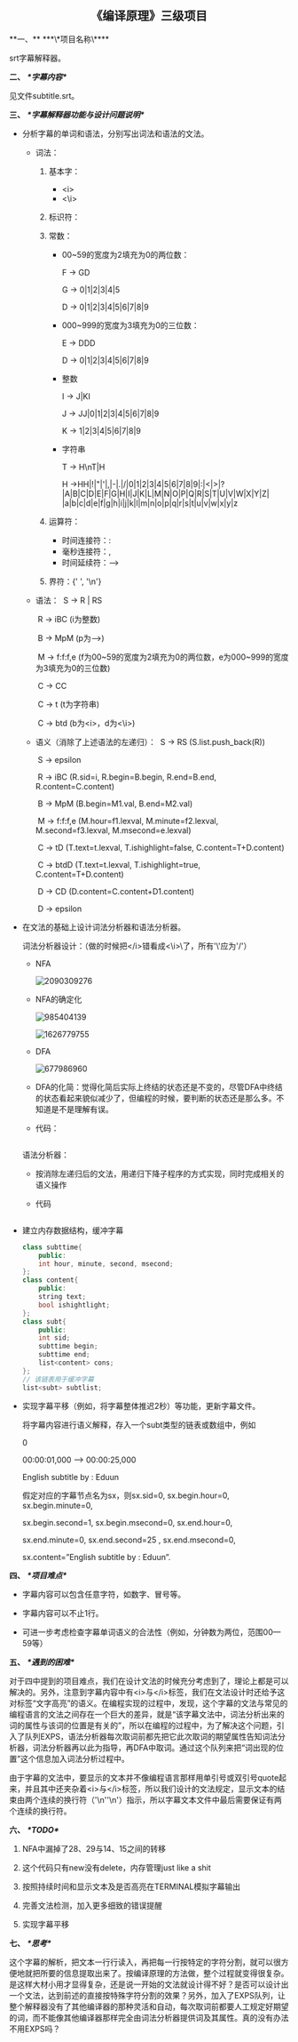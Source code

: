<h2><center>《编译原理》三级项目</center></h2>
**一、** ***\*项目名称\****

 

  srt字幕解释器。

 

**二、** ***\*字幕内容\****

 

  见文件subtitle.srt。

 

**三、** ***\*字幕解释器功能与设计问题说明\****



* 分析字幕的单词和语法，分别写出词法和语法的文法。

  * 词法：

    1. 基本字：

       * \<i>
       * \<\i>
       
    2. 标识符：
    
    3. 常数：
    
       * 00~59的宽度为2填充为0的两位数：
    
         F -> GD
    
         G -> 0|1|2|3|4|5
    
         D -> 0|1|2|3|4|5|6|7|8|9
    
       * 000~999的宽度为3填充为0的三位数：
    
         E -> DDD
    
         D -> 0|1|2|3|4|5|6|7|8|9
    
       * 整数
    
         I -> J|KI
    
         J -> JJ|0|1|2|3|4|5|6|7|8|9
    
         K -> 1|2|3|4|5|6|7|8|9
    
       * 字符串
    
         T -> H\nT|H
    
         H ->HH|!|"|'|,|-|.|/|0|1|2|3|4|5|6|7|8|9|:|<|>|?|A|B|C|D|E|F|G|H|I|J|K|L|M|N|O|P|Q|R|S|T|U|V|W|X|Y|Z| |a|b|c|d|e|f|g|h|i|j|k|l|m|n|o|p|q|r|s|t|u|v|w|x|y|z
    
     4. 运算符：
    
        * 时间连接符：:
        * 毫秒连接符：,
        * 时间延续符：-->
    
     5. 界符：{' ', '\n'} 
    
   * 语法：
      ​    S -> R | RS
      
      ​	R -> iBC	(i为整数)
      
      ​	B -> MpM	(p为-->)
      
      ​	M -> f:f:f,e	(f为00~59的宽度为2填充为0的两位数，e为000~999的宽度为3填充为0的三位数)
      
      ​	C -> CC
      
      ​	C -> t	(t为字符串)
      
      ​	C -> btd	(b为\<i>，d为\<\i>)
      
   * 语义（消除了上述语法的左递归）：
      ​	S -> RS	(S.list.push_back(R))
      
      ​	S -> epsilon
      
      ​	R -> iBC	(R.sid=i, R.begin=B.begin, R.end=B.end, R.content=C.content)
      
      ​	B -> MpM	(B.begin=M1.val, B.end=M2.val)
      
      ​	M -> f:f:f,e	(M.hour=f1.lexval, M.minute=f2.lexval, M.second=f3.lexval, M.msecond=e.lexval)
      
      ​	C -> tD	(T.text=t.lexval, T.ishighlight=false, C.content=T+D.content)
      
      ​	C -> btdD	(T.text=t.lexval, T.ishighlight=true, C.content=T+D.content)
      
      ​	D -> CD	(D.content=C.content+D1.content)
      
      ​	D -> epsilon



* 在文法的基础上设计词法分析器和语法分析器。

  词法分析器设计：（做的时候把\</i\>错看成\<\i>\了，所有'\\'应为'/'）

  * NFA

    ![2090309276](/home/luuukas/Downloads/2090309276.jpg)

  * NFA的确定化
    
    ![985404139](/home/luuukas/Downloads/985404139.jpg)
    
    ![1626779755](/home/luuukas/Downloads/1626779755.jpg)
    
  * DFA

    ![677986960](/home/luuukas/Downloads/677986960.jpg)

  * DFA的化简：觉得化简后实际上终结的状态还是不变的，尽管DFA中终结的状态看起来貌似减少了，但编程的时候，要判断的状态还是那么多。不知道是不是理解有误。

  * 代码：

    ```c++
    
    ```
  
  语法分析器：
  
  * 按消除左递归后的文法，用递归下降子程序的方式实现，同时完成相关的语义操作
  
  * 代码
  
    ```c++
    
    ```
    
    
  
* 建立内存数据结构，缓冲字幕

  ```c++
  class subttime{
      public:
      int hour, minute, second, msecond;
  };
  class content{
      public:
      string text;
      bool ishightlight;
  };
  class subt{
      public:
      int sid;
      subttime begin;
      subttime end;
      list<content> cons;
  };
  // 该链表用于缓冲字幕
  list<subt> subtlist;
  ```

* 实现字幕平移（例如，将字幕整体推迟2秒）等功能，更新字幕文件。

  将字幕内容进行语义解释，存入一个subt类型的链表或数组中，例如

  0 

  00:00:01,000 --> 00:00:25,000

  English subtitle by : Eduun

  假定对应的字幕节点名为sx，则sx.sid=0, sx.begin.hour=0, sx.begin.minute=0, 

  sx.begin.second=1, sx.begin.msecond=0, sx.end.hour=0, 

  sx.end.minute=0, sx.end.second=25 , sx.end.msecond=0,

  sx.content=”English subtitle by : Eduun”.

 

**四、** ***\*项目难点\****

 

* 字幕内容可以包含任意字符，如数字、冒号等。

* 字幕内容可以不止1行。

* 可进一步考虑检查字幕单词语义的合法性（例如，分钟数为两位，范围00—59等）

 

**五、** ***\*遇到的困难\****

 

​	对于四中提到的项目难点，我们在设计文法的时候充分考虑到了，理论上都是可以解决的。另外，注意到字幕内容中有\<i\>与\</i\>标签，我们在文法设计时还给予这对标签“文字高亮”的语义。在编程实现的过程中，发现，这个字幕的文法与常见的编程语言的文法之间存在一个巨大的差异，就是“该字幕文法中，词法分析出来的词的属性与该词的位置是有关的”，所以在编程的过程中，为了解决这个问题，引入了队列EXPS，语法分析器每次取词前都先把它此次取词的期望属性告知词法分析器，词法分析器再以此为指导，再DFA中取词。通过这个队列来把“词出现的位置”这个信息加入词法分析过程中。

​	由于字幕的文法中，要显示的文本并不像编程语言那样用单引号或双引号quote起来，并且其中还夹杂着\<i\>与\</i\>标签，所以我们设计的文法规定，显示文本的结束由两个连续的换行符（'\n''\n'）指示，所以字幕文本文件中最后需要保证有两个连续的换行符。

 

**六、** ***\*TODO\****

1. NFA中漏掉了28、29与14、15之间的转移
2. 这个代码只有new没有delete，内存管理just like a shit

2. 按照持续时间和显示文本及是否高亮在TERMINAL模拟字幕输出

3. 完善文法检测，加入更多细致的错误提醒

4. 实现字幕平移



**七、** ***\*思考\****

​	这个字幕的解析，把文本一行行读入，再把每一行按特定的字符分割，就可以很方便地就把所要的信息提取出来了。按编译原理的方法做，整个过程就变得很复杂。是这样大材小用才显得复杂，还是说一开始的文法就设计得不好？是否可以设计出一个文法，达到前述的直接按特殊字符分割的效果？另外，加入了EXPS队列，让整个解释器没有了其他编译器的那种灵活和自动，每次取词前都要人工规定好期望的词，而不能像其他编译器那样完全由词法分析器提供词及其属性。真的没有办法不用EXPS吗？